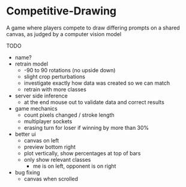 # Competitive-Drawing
A game where players compete to draw differing prompts on a shared canvas, as judged by a computer vision model

TODO
* name?
* retrain model
    * -90 to 90 rotations (no upside down)
    * slight crop perturbations
    * investigate exactly how data was created so we can match
    * retrain with more classes
* server side inference
    * at the end mouse out to validate data and correct results
* game mechanics
    * count pixels changed / stroke length
    * multiplayer sockets
    * erasing turn for loser if winning by more than 30%
* better ui
    * canvas on left
    * preview bottom right
    * plot vertically, show percentages at top of bars
    * only show relevant classes
        * me is on left, opponent is on right
* bug fixing
    * canvas when scrolled
